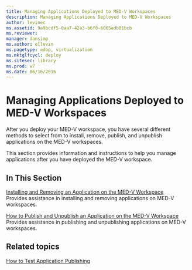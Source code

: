 ```yaml
---
title: Managing Applications Deployed to MED-V Workspaces
description: Managing Applications Deployed to MED-V Workspaces
author: levinec
ms.assetid: 9a9bcdf5-0aa7-42a3-b6f0-6065adb01bcb
ms.reviewer: 
manager: dansimp
ms.author: ellevin
ms.pagetype: mdop, virtualization
ms.mktglfcycl: deploy
ms.sitesec: library
ms.prod: w7
ms.date: 06/16/2016
---
```



# Managing Applications Deployed to MED-V Workspaces


After you deploy your MED-V workspace, you have several different methods to select from to install, remove, publish, and unpublish applications on the MED-V workspaces.

This section provides information and instructions to help you manage applications after you have deployed the MED-V workspace.

## In This Section


<a href="" id="installing-and-removing-an-application-on-the-med-v-workspace"></a>[Installing and Removing an Application on the MED-V Workspace](installing-and-removing-an-application-on-the-med-v-workspace.md)  
Provides assistance in installing and removing applications on MED-V workspaces.

<a href="" id="how-to-publish-and-unpublish-an-application-on-the-med-v-workspace"></a>[How to Publish and Unpublish an Application on the MED-V Workspace](how-to-publish-and-unpublish-an-application-on-the-med-v-workspace.md)  
Provides assistance in publishing and unpublishing applications on MED-V workspaces.

## Related topics


[How to Test Application Publishing](how-to-test-application-publishing.md)

 

 





